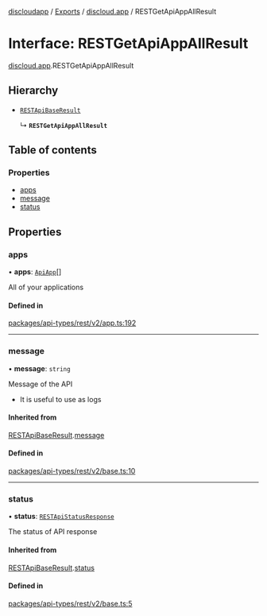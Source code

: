 [discloudapp](../README.md) / [Exports](../modules.md) / [discloud.app](../modules/discloud_app.md) / RESTGetApiAppAllResult

# Interface: RESTGetApiAppAllResult

[discloud.app](../modules/discloud_app.md).RESTGetApiAppAllResult

## Hierarchy

- [`RESTApiBaseResult`](discloud_app.RESTApiBaseResult.md)

  ↳ **`RESTGetApiAppAllResult`**

## Table of contents

### Properties

- [apps](discloud_app.RESTGetApiAppAllResult.md#apps)
- [message](discloud_app.RESTGetApiAppAllResult.md#message)
- [status](discloud_app.RESTGetApiAppAllResult.md#status)

## Properties

### apps

• **apps**: [`ApiApp`](discloud_app.ApiApp.md)[]

All of your applications

#### Defined in

[packages/api-types/rest/v2/app.ts:192](https://github.com/discloud/discloud.app/blob/86003e6/packages/api-types/rest/v2/app.ts#L192)

___

### message

• **message**: `string`

Message of the API
- It is useful to use as logs

#### Inherited from

[RESTApiBaseResult](discloud_app.RESTApiBaseResult.md).[message](discloud_app.RESTApiBaseResult.md#message)

#### Defined in

[packages/api-types/rest/v2/base.ts:10](https://github.com/discloud/discloud.app/blob/86003e6/packages/api-types/rest/v2/base.ts#L10)

___

### status

• **status**: [`RESTApiStatusResponse`](../modules/discloud_app.md#restapistatusresponse)

The status of API response

#### Inherited from

[RESTApiBaseResult](discloud_app.RESTApiBaseResult.md).[status](discloud_app.RESTApiBaseResult.md#status)

#### Defined in

[packages/api-types/rest/v2/base.ts:5](https://github.com/discloud/discloud.app/blob/86003e6/packages/api-types/rest/v2/base.ts#L5)
